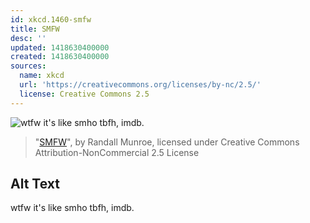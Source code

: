 ```yaml
---
id: xkcd.1460-smfw
title: SMFW
desc: ''
updated: 1418630400000
created: 1418630400000
sources:
  name: xkcd
  url: 'https://creativecommons.org/licenses/by-nc/2.5/'
  license: Creative Commons 2.5
---
```

![wtfw it's like smho tbfh, imdb.](https://imgs.xkcd.com/comics/smfw.png)
> "[SMFW](https://xkcd.com/1460/)", by Randall Munroe, licensed under Creative Commons Attribution-NonCommercial 2.5 License

## Alt Text
wtfw it's like smho tbfh, imdb.

